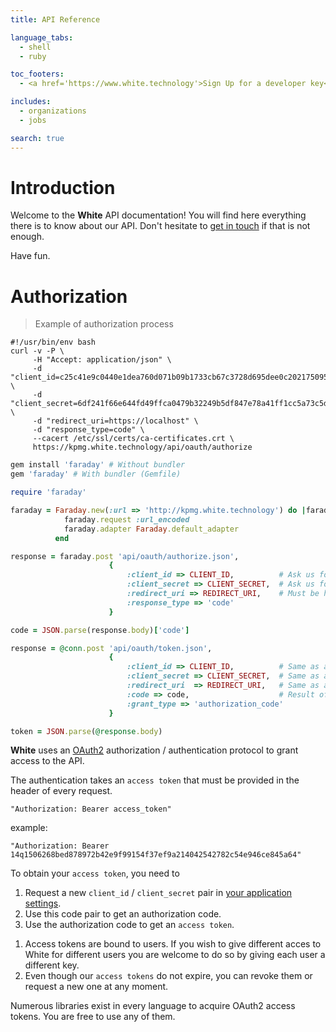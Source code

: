 ```yaml
---
title: API Reference

language_tabs:
  - shell
  - ruby

toc_footers:
  - <a href='https://www.white.technology'>Sign Up for a developer key</a>

includes:
  - organizations
  - jobs

search: true
---
```


<!---
  - contacts
  - items
  - invoices
  - vats
  - currencies
  - countries
  - languages
  - white_scans
  - errors
--->

# Introduction

Welcome to the **White** API documentation! You will find here everything there is to know about our API. Don't hesitate to [get in touch](mailto:support@white.eu.com) if that is not enough.

Have fun.

# Authorization

> Example of authorization process

```shell
#!/usr/bin/env bash
curl -v -P \
     -H "Accept: application/json" \
     -d "client_id=c25c41e9c0440e1dea760d071b09b1733cb67c3728d695dee0c2021750950a90" \
     -d "client_secret=6df241f66e644fd49ffca0479b32249b5df847e78a41ff1cc5a73c5d8cdea7a3" \
     -d "redirect_uri=https://localhost" \
     -d "response_type=code" \
     --cacert /etc/ssl/certs/ca-certificates.crt \
     https://kpmg.white.technology/api/oauth/authorize
```


```ruby
gem install 'faraday' # Without bundler
gem 'faraday' # With bundler (Gemfile)

require 'faraday'

faraday = Faraday.new(:url => 'http://kpmg.white.technology') do |faraday|
            faraday.request :url_encoded
            faraday.adapter Faraday.default_adapter
          end

response = faraday.post 'api/oauth/authorize.json',
                      {
                          :client_id => CLIENT_ID,          # Ask us for yours
                          :client_secret => CLIENT_SECRET,  # Ask us for yours
                          :redirect_uri => REDIRECT_URI,    # Must be https/ssl!
                          :response_type => 'code'
                      }

code = JSON.parse(response.body)['code']

response = @conn.post 'api/oauth/token.json',
                      {
                          :client_id => CLIENT_ID,          # Same as above
                          :client_secret => CLIENT_SECRET,  # Same as above
                          :redirect_uri  => REDIRECT_URI,   # Same as above
                          :code => code,                    # Result of previous request
                          :grant_type => 'authorization_code'
                      }

token = JSON.parse(@response.body)

```

**White** uses an [OAuth2](http://oauth.net/2/) authorization / authentication protocol to grant access to the API.

The authentication takes an `access token` that must be provided in the header of every request.

`
 "Authorization: Bearer access_token"
`

example:

`
 "Authorization: Bearer 14q1506268bed878972b42e9f99154f37ef9a214042542782c54e946ce845a64"
`

To obtain your `access token`, you need to

  1. Request a new `client_id` / `client_secret` pair in [your application settings](https://app.white.technology/application/settings/api).
  2. Use this code pair to get an authorization code.
  3. Use the authorization code to get an `access token`.

<aside class="notice">
<ol>
 <li>Access tokens are bound to users. If you wish to give different acces to <bold>White</bold> for different users you are welcome to do so by giving each user a different key.</li>
 <li>Even though our <code>access tokens</code> do not expire, you can revoke them or request a new one at any moment.</li>
<ol>
</aside>

Numerous libraries exist in every language to acquire OAuth2 access tokens. You are free to use any of them.
